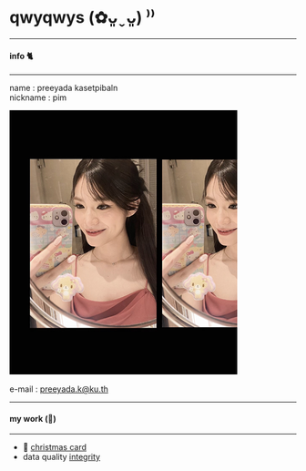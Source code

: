 # qwyqwys (✿ᴗ͈ˬᴗ͈) ⁾⁾
---
#### info 🐈 
---

name : preeyada kasetpibaln \
nickname : pim
  
![Profile](profile/profile_icon.png)

e-mail : preeyada.k@ku.th

---
#### my work (🥞) 
---

* 🎄 [christmas card](xmascard.md)
* data quality [integrity](integrity.md)
